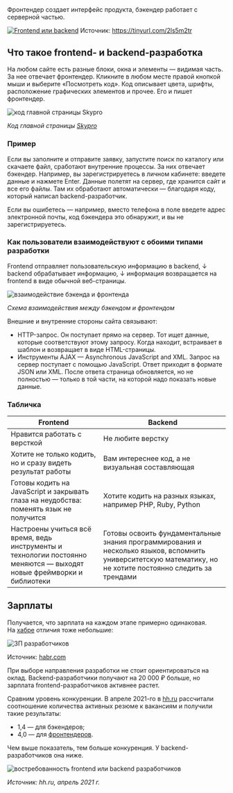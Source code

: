 ## 
Фронтендер создает интерфейс продукта, бэкендер работает с серверной частью.

[![Frontend или backend](https://sky.pro/media/wp-content/uploads/2022/03/glavnaya-17-e1647361659682.png)](https://sky.pro/media/wp-content/uploads/2022/03/glavnaya-17-e1647361659682.png)
Источник: https://tinyurl.com/2ls5m2tr

## Что такое frontend- и backend-разработка

На любом сайте есть разные блоки, окна и элементы — видимая часть. За нее отвечает фронтендер. Кликните в любом месте правой кнопкой мыши и выберите «Посмотреть код». Код описывает цвета, шрифты, расположение графических элементов и прочее. Его и пишет фронтендер.

![код главной страницы Skypro](https://sky.pro/media/wp-content/uploads/2022/03/image6-4-1024x308.png "пример кода")

_Код главной страницы [Skypro](https://sky.pro/)_
### Пример
Если вы заполните и отправите заявку, запустите поиск по каталогу или скачаете файл, сработают внутренние процессы. За них отвечает бэкендер. Например, вы зарегистрируетесь в личном кабинете: введете данные и нажмете Enter. Данные полетят‎ на сервер, где хранится сайт и все его файлы. Там их обработают автоматически — благодаря коду, который написал backend-разработчик.

Если вы ошибетесь — например, вместо телефона в поле введете адрес электронной почты, код бэкендера это обнаружит, и вы не зарегистрируетесь.

### Как пользователи взаимодействуют с обоими типами разработки

Frontend отправляет пользовательскую информацию в backend,
↓
backend обрабатывает информацию,
↓
информация возвращается на frontend в виде обычной веб-страницы.

![взаимодействие бэкенда и фронтенда](https://sky.pro/media/wp-content/uploads/2022/03/image5-8-e1647357577311.png)

_Схема взаимодействия между бэкендом и фронтендом_

Внешние и внутренние стороны сайта связывают:

-   HTTP-запрос. Он поступает прямо на сервер. Тот ищет данные, которые соответствуют этому запросу. Когда находит, встраивает в шаблон и возвращает в виде HTML-страницы.
-   Инструменты AJAX — Asynchronous JavaScript and XML. Запрос на сервер поступает с помощью JavaScript. Ответ приходит в формате JSON или XML. После ответа страница обновляется, но не полностью — только в той части, на которой надо показать новые данные.

### Табличка
| Frontend                                                                                                              | Backend                                                                                                                                                     |
|-----------------------------------------------------------------------------------------------------------------------|-------------------------------------------------------------------------------------------------------------------------------------------------------------|
| Нравится работать с версткой                                                                                          | Не любите верстку                                                                                                                                           |
| Хотите не только кодить, но и сразу видеть результат работы                                                           | Вам интереснее код, а не визуальная составляющая                                                                                                            |
| Готовы кодить на JavaScript и закрывать глаза на неудобства: поменять язык не получится                               | Хотите кодить на разных языках, например PHP, Ruby, Python                                                                                                  |
| Настроены учиться всё время, ведь инструменты и технологии постоянно меняются — выходят новые фреймворки и библиотеки | Готовы освоить фундаментальные знания программирования и несколько языков, вспомнить университетскую математику, но не хотите постоянно следить за трендами |


## Зарплаты

Получается, что зарплата на каждом этапе примерно одинаковая. На [хабре](https://habr.com/ru/article/569026/) отличия тоже небольшие:

![ЗП разработчиков](https://sky.pro/media/wp-content/uploads/2022/03/image7-7.png "сколько зарабатывают разработчики")

Источник: [habr.com](https://habr.com/ru/article/569026/)

При выборе направления разработки не стоит ориентироваться на оклад. Backend-разработчики получают на 20 000 ₽ больше, но зарплата frontend-разработчиков активнее растет.

Сравним уровень конкуренции. В апреле 2021-го в [hh.ru](https://hh.ru/article/28437) рассчитали соотношение количества активных резюме к вакансиям и получили такие результаты:

-   1,4 — для бэкендеров;
-   4,0 — для [фронтендеров](https://sky.pro/media/frontend-razrabotchik-kto-eto-takoj-i-kak-im-stat-s-nulya/).

Чем выше показатель, тем больше конкуренция. У backend-разработчиков она ниже.

![востребованность frontend или backend разработчиков](https://sky.pro/media/wp-content/uploads/2022/03/image2-9-1024x546.png "востребованность frontend или backend специалистов")

_Источник: hh.ru, апрель 2021 г._
